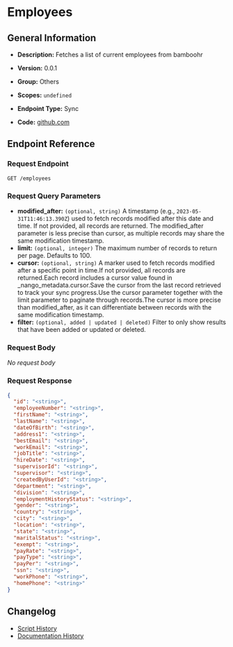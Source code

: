 # Employees

## General Information

- **Description:** Fetches a list of current employees from bamboohr

- **Version:** 0.0.1
- **Group:** Others
- **Scopes:** `undefined`
- **Endpoint Type:** Sync
- **Code:** [github.com](https://github.com/NangoHQ/integration-templates/tree/main/integrations/bamboohr-basic/syncs/employees.ts)


## Endpoint Reference

### Request Endpoint

`GET /employees`

### Request Query Parameters

- **modified_after:** `(optional, string)` A timestamp (e.g., `2023-05-31T11:46:13.390Z`) used to fetch records modified after this date and time. If not provided, all records are returned. The modified_after parameter is less precise than cursor, as multiple records may share the same modification timestamp.
- **limit:** `(optional, integer)` The maximum number of records to return per page. Defaults to 100.
- **cursor:** `(optional, string)` A marker used to fetch records modified after a specific point in time.If not provided, all records are returned.Each record includes a cursor value found in _nango_metadata.cursor.Save the cursor from the last record retrieved to track your sync progress.Use the cursor parameter together with the limit parameter to paginate through records.The cursor is more precise than modified_after, as it can differentiate between records with the same modification timestamp.
- **filter:** `(optional, added | updated | deleted)` Filter to only show results that have been added or updated or deleted.

### Request Body

_No request body_

### Request Response

```json
{
  "id": "<string>",
  "employeeNumber": "<string>",
  "firstName": "<string>",
  "lastName": "<string>",
  "dateOfBirth": "<string>",
  "address1": "<string>",
  "bestEmail": "<string>",
  "workEmail": "<string>",
  "jobTitle": "<string>",
  "hireDate": "<string>",
  "supervisorId": "<string>",
  "supervisor": "<string>",
  "createdByUserId": "<string>",
  "department": "<string>",
  "division": "<string>",
  "employmentHistoryStatus": "<string>",
  "gender": "<string>",
  "country": "<string>",
  "city": "<string>",
  "location": "<string>",
  "state": "<string>",
  "maritalStatus": "<string>",
  "exempt": "<string>",
  "payRate": "<string>",
  "payType": "<string>",
  "payPer": "<string>",
  "ssn": "<string>",
  "workPhone": "<string>",
  "homePhone": "<string>"
}
```

## Changelog

- [Script History](https://github.com/NangoHQ/integration-templates/commits/main/integrations/bamboohr-basic/syncs/employees.ts)
- [Documentation History](https://github.com/NangoHQ/integration-templates/commits/main/integrations/bamboohr-basic/syncs/employees.md)

<!-- END  GENERATED CONTENT -->

